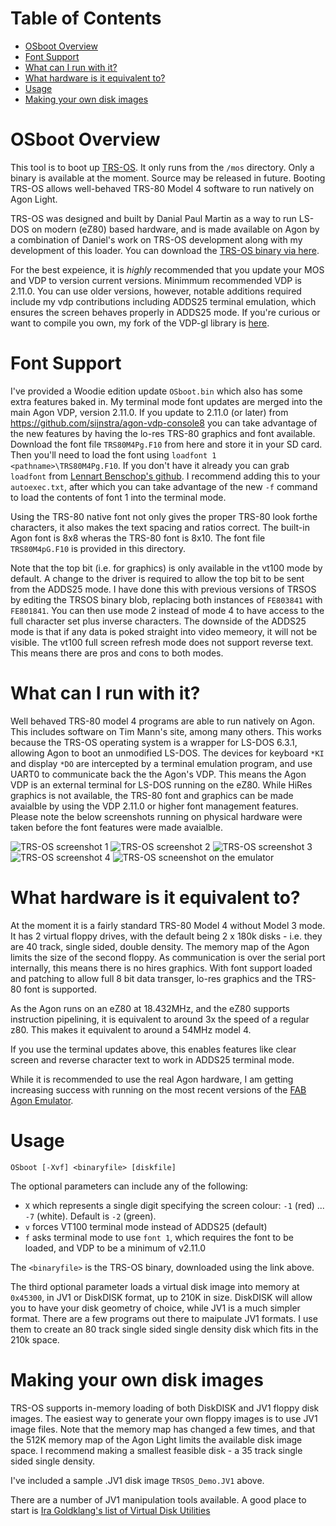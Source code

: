 # Table of Contents
* [OSboot Overview](#osboot-overview)
* [Font Support](#font-support)
* [What can I run with it?](#what-can-i-run-with-it)
* [What hardware is it equivalent to?](#what-hardware-is-it-equivalent-to)
* [Usage](#usage)
* [Making your own disk images](#making-your-own-disk-images)

# OSboot Overview
This tool is to boot up [TRS-OS](https://danielpaulmartin.com/home/research/). It only runs from the `/mos` directory. Only a binary is available at the moment. Source may be released in future. Booting TRS-OS allows well-behaved TRS-80 Model 4 software to run natively on Agon Light.

TRS-OS was designed and built by Danial Paul Martin as a way to run LS-DOS on modern (eZ80) based hardware, and is made available on Agon by a combination of Daniel's work on TRS-OS development along with my development of this loader. You can download the [TRS-OS binary via here](https://danielpaulmartin.com/how%20do%20i%20get/).

For the best expeience, it is *highly* recommended that you update your MOS and VDP to version current versions. Minimmum recommended VDP is 2.11.0. You can use older versions, however, notable additions required include my vdp contributions including ADDS25 terminal emulation, which ensures the screen behaves properly in ADDS25 mode. If you're curious or want to compile you own, my fork of the VDP-gl library is [here](https://github.com/sijnstra/vdp-gl).

# Font Support
I've provided a Woodie edition update `OSboot.bin` which also has some extra features baked in. My terminal mode font updates are merged into the main Agon VDP, version 2.11.0. If you update to 2.11.0 (or later) from https://github.com/sijnstra/agon-vdp-console8 you can take advantage of the new features by having the lo-res TRS-80 graphics and font available. Download the font file `TRS80M4Pg.F10` from here and store it in your SD card. Then you'll need to load the font using `loadfont 1 <pathname>\TRS80M4Pg.F10`. If you don't have it already you can grab `loadfont` from [Lennart Benschop's github](https://github.com/lennart-benschop/agon-utilities). I recommend adding this to your `autoexec.txt`, after which you can take advantage of the new `-f` command to load the contents of font 1 into the terminal mode.

Using the TRS-80 native font not only gives the proper TRS-80 look forthe characters, it also makes the text spacing and ratios correct. The built-in Agon font is 8x8 wheras the TRS-80 font is 8x10. The font file `TRS80M4pG.F10` is provided in this directory.

Note that the top bit (i.e. for graphics) is only available in the vt100 mode by default. A change to the driver is required to allow the top bit to be sent from the ADDS25 mode. I have done this with previous versions of TRSOS by editing the TRSOS binary blob, replacing both instances of `FE803841` with `FE801841`. You can then use mode 2 instead of mode 4 to have access to the full character set plus inverse characters. The downside of the ADDS25 mode is that if any data is poked straight into video memeory, it will not be visible. The vt100 full screen refresh mode does not support reverse text. This means there are pros and cons to both modes.


# What can I run with it?
Well behaved TRS-80 model 4 programs are able to run natively on Agon. This includes software on Tim Mann's site, among many others. This works because the TRS-OS operating system is a wrapper for LS-DOS 6.3.1, allowing Agon to boot an unmodified LS-DOS. The devices for keyboard `*KI` and display `*DO` are intercepted by a terminal emulation program, and use UART0 to communicate back the the Agon's VDP. This means the Agon VDP is an external terminal for LS-DOS running on the eZ80. While HiRes graphics is not available, the TRS-80 font and graphics can be made avaialble by using the VDP 2.11.0 or higher font management features. Please note the below screenshots running on physical hardware were taken before the font features were made avaialble.

![TRS-OS screenshot 1](DSCX0033_sm.jpg)
![TRS-OS screenshot 2](DSCX0035_sm.jpg)
![TRS-OS screenshot 3](DSCX0037_r1_sm.jpg)
![TRS-OS screenshot 4](DSCX0031_sm.jpg)
![TRS-OS scneenshot on the emulator](TRSOS_Nunzio_Capture.PNG)

# What hardware is it equivalent to?
At the moment it is a fairly standard TRS-80 Model 4 without Model 3 mode. It has 2 virtual floppy drives, with the default being 2 x 180k disks - i.e. they are 40 track, single sided, double density. The memory map of the Agon limits the size of the second floppy. As communication is over the serial port internally, this means there is no hires graphics. With font support loaded and patching to allow full 8 bit data transger, lo-res graphics and the TRS-80 font is supported.

As the Agon runs on an eZ80 at 18.432MHz, and the eZ80 supports instruction pipelining, it is equivalent to around 3x the speed of a regular z80.  This makes it equivalent to around a 54MHz model 4.

If you use the terminal updates above, this enables features like clear screen and reverse character text to work in ADDS25 terminal mode.

While it is recommended to use the real Agon hardware, I am getting increasing success with running on the most recent versions of the [FAB Agon Emulator](https://github.com/tomm/fab-agon-emulator/releases/latest).

# Usage
`OSboot [-Xvf] <binaryfile> [diskfile]`

The optional parameters can include any of the following:
* `X` which represents a single digit specifying the screen colour: `-1` (red) ... `-7` (white). Default is `-2` (green).
* `v` forces VT100 terminal mode instead of ADDS25 (default)
* `f` asks terminal mode to use `font 1`, which requires the font to be loaded, and VDP to be a minimum of v2.11.0

The `<binaryfile>` is the TRS-OS binary, downloaded using the link above.

The third optional parameter loads a virtual disk image into memory at `0x45300`, in JV1 or DiskDISK format, up to 210K in size. DiskDISK will allow you to have your disk geometry of choice, while JV1 is a much simpler format. There are a few programs out there to maipulate JV1 formats. I use them to create an 80 track single sided single density disk which fits in the 210k space.

# Making your own disk images
TRS-OS supports in-memory loading of both DiskDISK and JV1 floppy disk images. The easiest way to generate your own floppy images is to use JV1 image files. Note that the memory map has changed a few times, and that the 512K memory map of the Agon Light limits the available disk image space. I recommend making a smallest feasible disk - a 35 track single sided single density.

I've included a sample .JV1 disk image `TRSOS_Demo.JV1` above.

There are a number of JV1 manipulation tools available. A good place to start is [Ira Goldklang's list of Virtual Disk Utilities](https://www.trs-80.com/wordpress/emulators/disk-utilities/)
